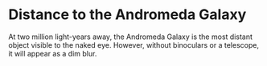 # Distance to the Andromeda Galaxy

At two million light-years away, the Andromeda Galaxy is the most distant object
visible to the naked eye. However, without binoculars or a telescope, it will
appear as a dim blur.
